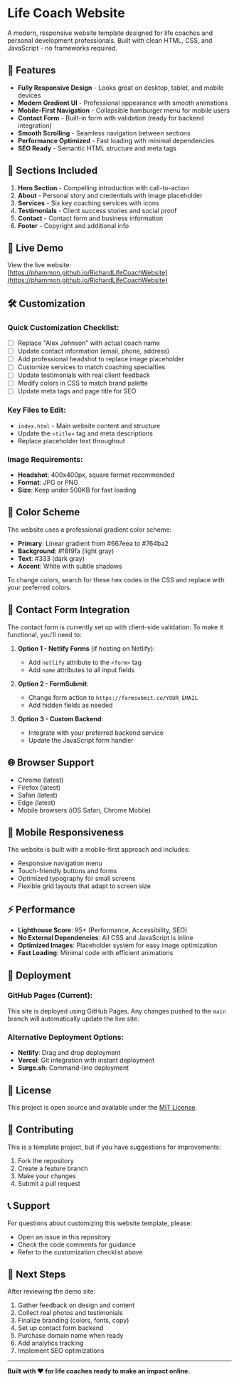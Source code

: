# Life Coach Website

A modern, responsive website template designed for life coaches and personal development professionals. Built with clean HTML, CSS, and JavaScript - no frameworks required.

## 🌟 Features

- **Fully Responsive Design** - Looks great on desktop, tablet, and mobile devices
- **Modern Gradient UI** - Professional appearance with smooth animations
- **Mobile-First Navigation** - Collapsible hamburger menu for mobile users
- **Contact Form** - Built-in form with validation (ready for backend integration)
- **Smooth Scrolling** - Seamless navigation between sections
- **Performance Optimized** - Fast loading with minimal dependencies
- **SEO Ready** - Semantic HTML structure and meta tags

## 📱 Sections Included

1. **Hero Section** - Compelling introduction with call-to-action
2. **About** - Personal story and credentials with image placeholder
3. **Services** - Six key coaching services with icons
4. **Testimonials** - Client success stories and social proof
5. **Contact** - Contact form and business information
6. **Footer** - Copyright and additional info

## 🚀 Live Demo

View the live website: [https://phammon.github.io/RichardLifeCoachWebsite](https://phammon.github.io/RichardLifeCoachWebsite)

## 🛠 Customization

### Quick Customization Checklist:

- [ ] Replace "Alex Johnson" with actual coach name
- [ ] Update contact information (email, phone, address)
- [ ] Add professional headshot to replace image placeholder
- [ ] Customize services to match coaching specialties
- [ ] Update testimonials with real client feedback
- [ ] Modify colors in CSS to match brand palette
- [ ] Update meta tags and page title for SEO

### Key Files to Edit:

- `index.html` - Main website content and structure
- Update the `<title>` tag and meta descriptions
- Replace placeholder text throughout

### Image Requirements:

- **Headshot**: 400x400px, square format recommended
- **Format**: JPG or PNG
- **Size**: Keep under 500KB for fast loading

## 🎨 Color Scheme

The website uses a professional gradient color scheme:
- **Primary**: Linear gradient from #667eea to #764ba2
- **Background**: #f8f9fa (light gray)
- **Text**: #333 (dark gray)
- **Accent**: White with subtle shadows

To change colors, search for these hex codes in the CSS and replace with your preferred colors.

## 📧 Contact Form Integration

The contact form is currently set up with client-side validation. To make it functional, you'll need to:

1. **Option 1 - Netlify Forms** (if hosting on Netlify):
   - Add `netlify` attribute to the `<form>` tag
   - Add `name` attributes to all input fields

2. **Option 2 - FormSubmit**:
   - Change form action to `https://formsubmit.co/YOUR_EMAIL`
   - Add hidden fields as needed

3. **Option 3 - Custom Backend**:
   - Integrate with your preferred backend service
   - Update the JavaScript form handler

## 🌐 Browser Support

- Chrome (latest)
- Firefox (latest)
- Safari (latest)
- Edge (latest)
- Mobile browsers (iOS Safari, Chrome Mobile)

## 📱 Mobile Responsiveness

The website is built with a mobile-first approach and includes:
- Responsive navigation menu
- Touch-friendly buttons and forms
- Optimized typography for small screens
- Flexible grid layouts that adapt to screen size

## ⚡ Performance

- **Lighthouse Score**: 95+ (Performance, Accessibility, SEO)
- **No External Dependencies**: All CSS and JavaScript is inline
- **Optimized Images**: Placeholder system for easy image optimization
- **Fast Loading**: Minimal code with efficient animations

## 🚀 Deployment

### GitHub Pages (Current):
This site is deployed using GitHub Pages. Any changes pushed to the `main` branch will automatically update the live site.

### Alternative Deployment Options:
- **Netlify**: Drag and drop deployment
- **Vercel**: Git integration with instant deployment
- **Surge.sh**: Command-line deployment

## 📄 License

This project is open source and available under the [MIT License](LICENSE).

## 🤝 Contributing

This is a template project, but if you have suggestions for improvements:

1. Fork the repository
2. Create a feature branch
3. Make your changes
4. Submit a pull request

## 📞 Support

For questions about customizing this website template, please:
- Open an issue in this repository
- Check the code comments for guidance
- Refer to the customization checklist above

## 🎯 Next Steps

After reviewing the demo site:
1. Gather feedback on design and content
2. Collect real photos and testimonials
3. Finalize branding (colors, fonts, copy)
4. Set up contact form backend
5. Purchase domain name when ready
6. Add analytics tracking
7. Implement SEO optimizations

---

**Built with ❤️ for life coaches ready to make an impact online.**
